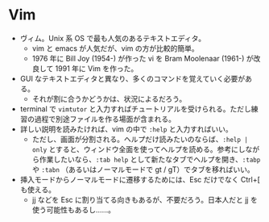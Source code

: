 # Vim

- ヴィム。Unix 系 OS で最も人気のあるテキストエディタ。
    - vim と emacs が人気だが、vim の方が比較的簡単。
    - 1976 年に Bill Joy (1954-) が作った vi を Bram Moolenaar (1961-) が改良して 1991 年に Vim を作った。
- GUI なテキストエディタと異なり、多くのコマンドを覚えていく必要がある。
    - それが割に合うかどうかは、状況によるだろう。
- terminal で `vimtutor` と入力すればチュートリアルを受けられる。ただし練習の過程で別途ファイルを作る場面が含まれる。
- 詳しい説明を読みたければ、vim の中で `:help` と入力すればいい。
    - ただし、画面が分割される。ヘルプだけ読みたいのならば、`:help | only` とすると、ウィンドウ全面を使ってヘルプを読める。参考にしながら作業したいなら、`:tab help` として新たなタブでヘルプを開き、`:tabp` や `:tabn` （あるいはノーマルモードで gt / gT）でタブを移ればいい。
- 挿入モードからノーマルモードに遷移するためには、Esc だけでなく Ctrl+[ も使える。
    - jj などを Esc に割り当てる向きもあるが、不要だろう。日本人だと jj を使う可能性もあるし……。